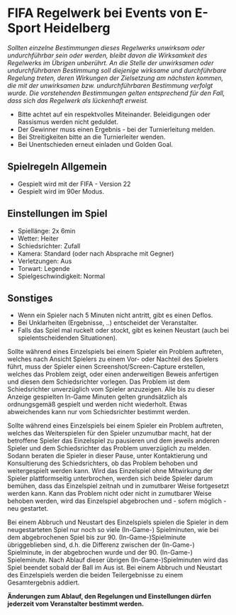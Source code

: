 # FIFA Regelwerk bei Events von E-Sport Heidelberg
*Sollten einzelne Bestimmungen dieses Regelwerks unwirksam oder undurchführbar sein oder werden, bleibt davon die Wirksamkeit des Regelwerks im Übrigen unberührt. An die Stelle der unwirksamen oder undurchführbaren Bestimmung soll diejenige wirksame und durchführbare Regelung treten, deren Wirkungen der Zielsetzung am nächsten kommen, die mit der unwirksamen bzw. undurchführbaren Bestimmung verfolgt wurde. Die vorstehenden Bestimmungen gelten entsprechend für den Fall, dass sich das Regelwerk als lückenhaft erweist.*
* Bitte achtet auf ein respektvolles Miteinander. Beleidigungen oder Rassismus werden nicht geduldet.
* Der Gewinner muss einen Ergebnis - bei der Turnierleitung melden.
* Bei Streitigkeiten bitte an die Turnierleiter wenden.
* Bei Unentschieden erneut einladen und Golden Goal.

## Spielregeln Allgemein
* Gespielt wird mit der FIFA - Version 22
* Gespielt wird im 90er Modus.

## Einstellungen im Spiel
* Spiellänge: 2x 6min
* Wetter: Heiter
* Schiedsrichter: Zufall
* Kamera: Standard (oder nach Absprache mit Gegner)
* Verletzungen: Aus
* Torwart: Legende
* Spielgeschwindigkeit: Normal

## Sonstiges
* Wenn ein Spieler nach 5 Minuten nicht antritt, gibt es einen Deflos.
* Bei Unklarheiten (Ergebnisse, ..) entscheidet der Veranstalter.
* Falls das Spiel mal ruckelt oder stockt, gibt es keinen Neustart (auch bei spielentscheidenden Situationen).

Sollte während eines Einzelspiels bei einem Spieler ein Problem auftreten, welches nach Ansicht Spielers zu einem Vor- oder Nachteil des Spielers führt, muss der Spieler einen Screenshot/Screen-Capture erstellen, welches das Problem zeigt, oder einen anderweitigen Beweis anfertigen und diesen dem Schiedsrichter vorlegen. Das Problem ist dem Schiedsrichter unverzüglich vom Spieler anzuzeigen. Alle bis zu dieser Anzeige gespielten In-Game Minuten gelten grundsätzlich als ordnungsgemäß gespielt und werden nicht wiederholt. Etwas abweichendes kann nur vom Schiedsrichter bestimmt werden.

Sollte während eines Einzelspiels bei einem Spieler ein Problem auftreten, welches das Weiterspielen für den Spieler unzumutbar macht, hat der betroffene Spieler das Einzelspiel zu pausieren und dem jeweils anderen Spieler und dem Schiedsrichter das Problem unverzüglich zu melden. Sodann beraten die Spieler in dieser Pause, unter Kontaktierung und Konsultierung des Schiedsrichters, ob das Problem behoben und weitergespielt werden kann. Wird das Einzelspiel ohne Mitwirkung der Spieler plattformseitig unterbrochen, werden sich beide Spieler darum bemühen, dass das Einzelspiel zeitnah und in zumutbarer Weise fortgesetzt werden kann. Kann das Problem nicht oder nicht in zumutbarer Weise behoben werden, wird das Einzelspiel abgebrochen und - sofern möglich - neu gestartet.

Bei einem Abbruch und Neustart des Einzelspiels spielen die Spieler in dem neugestarteten Spiel nur noch so viele (In-Game-) Spielminuten, wie bei dem abgebrochenen Spiel bis zur 90. (In-Game-)Spielminute übriggeblieben sind, d.h. die Differenz zwischen der (In-Game-) Spielminute, in der abgebrochen wurde und der 90. (In-Game-) Spieleminute. Nach Ablauf dieser übrigen (In-Game-)Spielminuten wird das Spiel beendet sobald der Ball im Aus ist. Bei einem Abbruch und Neustart des Einzelspiels werden die beiden Teilergebnisse zu einem Gesamtergebnis addiert.

**Änderungen zum Ablauf, den Regelungen und Einstellungen dürfen jederzeit vom Veranstalter bestimmt werden.**